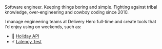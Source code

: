 Software engineer. Keeping things boring and simple. Fighting against tribal knowledge, over-engineering and cowboy coding since 2010.

I manage engineering teams at Delivery Hero full-time and create tools that I'd enjoy using on weekends, such as:

- 📆 [Holiday API](https://www.holidays.rest)
- ⚡ [Latency Test](https://www.latencytest.me)
